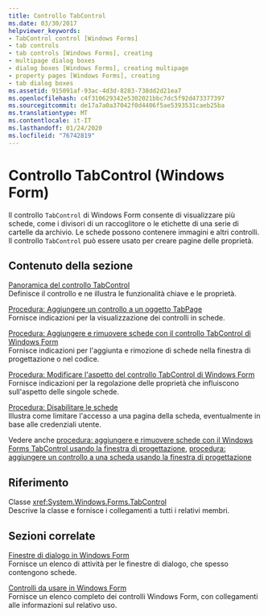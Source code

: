 ```yaml
---
title: Controllo TabControl
ms.date: 03/30/2017
helpviewer_keywords:
- TabControl control [Windows Forms]
- tab controls
- tab controls [Windows Forms], creating
- multipage dialog boxes
- dialog boxes [Windows Forms], creating multipage
- property pages [Windows Forms], creating
- tab dialog boxes
ms.assetid: 915091af-93ac-4d3d-8283-738dd2d21ea7
ms.openlocfilehash: c4f310629342e5302021bbc7dc5f92d473377397
ms.sourcegitcommit: de17a7a0a37042f0d4406f5ae5393531caeb25ba
ms.translationtype: MT
ms.contentlocale: it-IT
ms.lasthandoff: 01/24/2020
ms.locfileid: "76742819"
---
```

# <a name="tabcontrol-control-windows-forms"></a>Controllo TabControl (Windows Form)
Il controllo `TabControl` di Windows Form consente di visualizzare più schede, come i divisori di un raccoglitore o le etichette di una serie di cartelle da archivio. Le schede possono contenere immagini e altri controlli. Il controllo `TabControl` può essere usato per creare pagine delle proprietà.  
  
## <a name="in-this-section"></a>Contenuto della sezione  
 [Panoramica del controllo TabControl](tabcontrol-control-overview-windows-forms.md)  
 Definisce il controllo e ne illustra le funzionalità chiave e le proprietà.  
  
 [Procedura: Aggiungere un controllo a un oggetto TabPage](how-to-add-a-control-to-a-tab-page.md)  
 Fornisce indicazioni per la visualizzazione dei controlli in schede.  
  
 [Procedura: Aggiungere e rimuovere schede con il controllo TabControl di Windows Form](how-to-add-and-remove-tabs-with-the-windows-forms-tabcontrol.md)  
 Fornisce indicazioni per l'aggiunta e rimozione di schede nella finestra di progettazione o nel codice.  
  
 [Procedura: Modificare l'aspetto del controllo TabControl di Windows Form](how-to-change-the-appearance-of-the-windows-forms-tabcontrol.md)  
 Fornisce indicazioni per la regolazione delle proprietà che influiscono sull'aspetto delle singole schede.  
  
 [Procedura: Disabilitare le schede](how-to-disable-tab-pages.md)  
 Illustra come limitare l'accesso a una pagina della scheda, eventualmente in base alle credenziali utente.  
  
 Vedere anche [procedura: aggiungere e rimuovere schede con il Windows Forms TabControl usando la finestra di progettazione](add-and-remove-tabs-with-wf-tabcontrol-using-the-designer.md), [procedura: aggiungere un controllo a una scheda usando la finestra di progettazione](how-to-add-a-control-to-a-tab-page-using-the-designer.md)  
  
## <a name="reference"></a>Riferimento  
 Classe <xref:System.Windows.Forms.TabControl>  
 Descrive la classe e fornisce i collegamenti a tutti i relativi membri.  
  
## <a name="related-sections"></a>Sezioni correlate  
 [Finestre di dialogo in Windows Form](../dialog-boxes-in-windows-forms.md)  
 Fornisce un elenco di attività per le finestre di dialogo, che spesso contengono schede.  
  
 [Controlli da usare in Windows Form](controls-to-use-on-windows-forms.md)  
 Fornisce un elenco completo dei controlli Windows Form, con collegamenti alle informazioni sul relativo uso.
